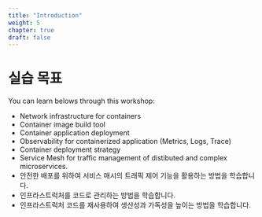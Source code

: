 ```yaml
---
title: "Introduction"
weight: 5
chapter: true
draft: false
---
```


# 실습 목표

You can learn belows through this workshop:

- Network infrastructure for containers
- Container image build tool
- Container application deployment
- Observability for containerized application (Metrics, Logs, Trace)
- Container deployment strategy
- Service Mesh for traffic management of distibuted and complex microservices.
- 안전한 배포를 위하여 서비스 매시의 트래픽 제어 기능을 활용하는 방법을 학습합니다.
- 인프라스트럭처를 코드로 관리하는 방법을 학습합니다.
- 인프라스트럭처 코드를 재사용하여 생산성과 가독성을 높이는 방법을 학습합니다.